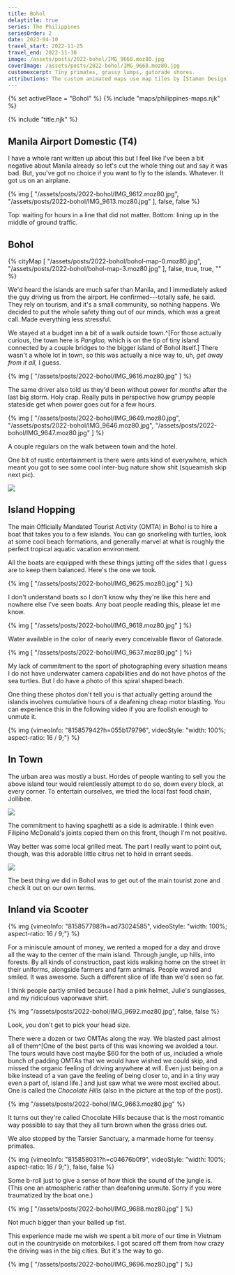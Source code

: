 ```yaml
---
title: Bohol
delaytitle: true
series: The Philippines
seriesOrder: 2
date: 2023-04-10
travel_start: 2022-11-25
travel_end: 2022-11-30
image: /assets/posts/2022-bohol/IMG_9668.moz80.jpg
coverImage: /assets/posts/2022-bohol/IMG_9668.moz80.jpg
customexcerpt: Tiny primates, grassy lumps, gatorade shores.
attributions: The custom animated maps use map tiles by [Stamen Design](http://maps.stamen.com/) (CC BY 3.0). Country outline data from [DataHub](https://datahub.io/core/geo-countries) (PDDL), originally by [Natural Earth](https://www.naturalearthdata.com/) (public domain). Code to make the city maps is based off of [marceloprates/prettymaps](https://github.com/marceloprates/prettymaps/). Data for all maps &copy; OpenStreetMap contributors (ODbL).
---
```


<!-- image graveyard:
"/assets/posts/2022-bohol/IMG_9617.moz80.jpg",
-->

<!-- Video list:
 - [x] bohol-boat   [815857942?h=055b179796]
 - [x] bohol-bike   [815857798?h=ad73024585]
 - [x] bohol-jungle [815858031?h=c04676b0f9]
-->

{% set activePlace = "Bohol" %}
{% include "maps/philippines-maps.njk" %}

{% include "title.njk" %}

## Manila Airport Domestic (T4)

I have a whole rant written up about this but I feel like I've been a bit negative about Manila already so let's cut the whole thing out and say it was bad. But, you've got no choice if you want to fly to the islands. Whatever. It got us on an airplane.

{% img [
    "/assets/posts/2022-bohol/IMG_9612.moz80.jpg",
    "/assets/posts/2022-bohol/IMG_9613.moz80.jpg"
], false, false %}

<p class="figcaption"><span class="b">Top:</span> waiting for hours in a line that did not matter. <span class="b">Bottom:</span> lining up in the middle of ground traffic.</p>

## Bohol

{% cityMap [
    "/assets/posts/2022-bohol/bohol-map-0.moz80.jpg",
    "/assets/posts/2022-bohol/bohol-map-3.moz80.jpg"
], false, true, true, "" %}

We'd heard the islands are much safer than Manila, and I immediately asked the guy driving us from the airport. He confirmed---totally safe, he said. They rely on tourism, and it's a small community, so nothing happens. We decided to put the whole safety thing out of our minds, which was a great call. Made everything less stressful.

We stayed at a budget inn a bit of a walk outside town.^[For those actually curious, the town here is _Panglao,_ which is on the tip of tiny island connected by a couple bridges to the bigger island of Bohol itself.] There wasn't a whole lot in town, so this was actually a nice way to, uh, _get away from it all,_ I guess.

{% img [
    "/assets/posts/2022-bohol/IMG_9616.moz80.jpg"
] %}

The same driver also told us they'd been without power for _months_ after the last big storm. Holy crap. Really puts in perspective how grumpy people stateside get when power goes out for a few hours.

{% img [
    "/assets/posts/2022-bohol/IMG_9649.moz80.jpg",
    "/assets/posts/2022-bohol/IMG_9646.moz80.jpg",
    "/assets/posts/2022-bohol/IMG_9647.moz80.jpg"
] %}

<p class="figcaption">A couple regulars on the walk between town and the hotel.</p>

One bit of rustic entertainment is there were ants kind of everywhere, which meant you got to see some cool inter-bug nature show shit (squeamish skip next pic).

![](/assets/posts/2022-bohol/IMG_9642.moz80.jpg)

## Island Hopping

The main Officially Mandated Tourist Activity (OMTA) in Bohol is to hire a boat that takes you to a few islands. You can go snorkeling with turtles, look at some cool beach formations, and generally marvel at what is roughly the perfect tropical aquatic vacation environment.

All the boats are equipped with these things jutting off the sides that I guess are to keep them balanced. Here's the one we took.

{% img [
    "/assets/posts/2022-bohol/IMG_9625.moz80.jpg"
] %}

<p class="figcaption">I don't understand boats so I don't know why they're like this here and nowhere else I've seen boats. Any boat people reading this, please let me know.</p>

{% img [
    "/assets/posts/2022-bohol/IMG_9618.moz80.jpg"
] %}

<p class="figcaption">Water available in the color of nearly every conceivable flavor of Gatorade.</p>

{% img [
    "/assets/posts/2022-bohol/IMG_9637.moz80.jpg"
] %}

<p class="figcaption">My lack of commitment to the sport of photographing every situation means I do not have underwater camera capabilities and do not have photos of the sea turtles. But I do have a photo of this spiral shaped beach.</p>

One thing these photos don't tell you is that actually getting around the islands involves cumulative hours of a deafening cheap motor blasting. You can experience this in the following video if you are foolish enough to unmute it.

{% img {vimeoInfo: "815857942?h=055b179796", videoStyle: "width: 100%; aspect-ratio: 16 / 9;"} %}

## In Town

The urban area was mostly a bust. Hordes of people wanting to sell you the above island tour would relentlessly attempt to do so, down every block, at every corner. To entertain ourselves, we tried the local fast food chain, Jollibee.

![](/assets/posts/2022-bohol/IMG_9640.moz80.jpg)

<p class="figcaption">The commitment to having spaghetti as a side is admirable. I think even Filipino McDonald's joints copied them on this front, though I'm not positive.</p>

Way better was some local grilled meat. The part I really want to point out, though, was this adorable little citrus net to hold in errant seeds.

![](/assets/posts/2022-bohol/IMG_9702.moz80.jpg)

The best thing we did in Bohol was to get out of the main tourist zone and check it out on our own terms.

## Inland via Scooter

{% img {vimeoInfo: "815857798?h=ad73024585", videoStyle: "width: 100%; aspect-ratio: 16 / 9;"} %}

For a miniscule amount of money, we rented a moped for a day and drove all the way to the center of the main island. Through jungle, up hills, into forests. By all kinds of construction, past kids walking home on the street in their uniforms, alongside farmers and farm animals. People waved and smiled. It was awesome. Such a different slice of life than we'd seen so far.

I think people partly smiled because I had a pink helmet, Julie's sunglasses, and my ridiculous vaporwave shirt.

{% img "/assets/posts/2022-bohol/IMG_9692.moz80.jpg", false, false %}

<p class="figcaption">Look, you don't get to pick your head size.</p>

There were a dozen or two OMTAs along the way. We blasted past almost all of them^[One of the best parts of this was knowing we avoided a tour. The tours would have cost maybe $60 for the both of us, included a whole bunch of padding OMTAs that we would have wished we could skip, and missed the organic feeling of driving anywhere at will. Even just being on a bike instead of a van gave the feeling of being closer to, and in a tiny way even a part of, island life.] and just saw what we were most excited about. One is called the _Chocolate Hills_ (also in the picture at the top of the post).

{% img "/assets/posts/2022-bohol/IMG_9663.moz80.jpg" %}

<p class="figcaption">It turns out they're called Chocolate Hills because that is the most romantic way possible to say that they all turn brown when the grass dries out.</p>

We also stopped by the Tarsier Sanctuary, a manmade home for teensy primates.

{% img {vimeoInfo: "815858031?h=c04676b0f9", videoStyle: "width: 100%; aspect-ratio: 16 / 9;"}, false, false %}

<p class="figcaption">Some b-roll just to give a sense of how thick the sound of the jungle is. (This one an atmospheric rather than deafening unmute. Sorry if you were traumatized by the boat one.)</p>

{% img [
    "/assets/posts/2022-bohol/IMG_9688.moz80.jpg"
] %}

<p class="figcaption">Not much bigger than your balled up fist.</p>

This experience made me wish we spent a bit more of our time in Vietnam out in the countryside on motorbikes. I got scared off them from how crazy the driving was in the big cities. But it's the way to go.

{% img [
    "/assets/posts/2022-bohol/IMG_9696.moz80.jpg"
] %}

